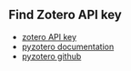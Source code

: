 ## Find Zotero API key
- [zotero API key](https://www.zotero.org/settings/keys/new)
- [pyzotero documentation](https://pyzotero.readthedocs.io/en/latest/#)
- [pyzotero github](https://github.com/urschrei/pyzotero)

